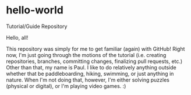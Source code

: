 # hello-world
Tutorial/Guide Repository

Hello, all!

This repository was simply for me to get familiar (again) with GitHub! Right now, I'm just going through the motions of the tutorial (i.e. creating repositories, branches, committing changes, finalizing pull requests, etc.) Other than that, my name is Paul. I like to do relatively anything outside whether that be paddleboarding, hiking, swimming, or just anything in nature. When I'm not doing that, however, I'm either solving puzzles (physical or digital), or I'm playing video games. :)
